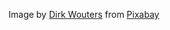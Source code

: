 Image by <a href="https://pixabay.com/users/mr-panda-2044000/?utm_source=link-attribution&utm_medium=referral&utm_campaign=image&utm_content=3155972">Dirk Wouters</a> from <a href="https://pixabay.com//?utm_source=link-attribution&utm_medium=referral&utm_campaign=image&utm_content=3155972">Pixabay</a>